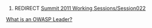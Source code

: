 1.  REDIRECT [Summit 2011 Working
    Sessions/Session022](Summit_2011_Working_Sessions/Session022 "wikilink")

[What is an OWASP Leader?](Category:Summit_2011_OWASP_Track "wikilink")
